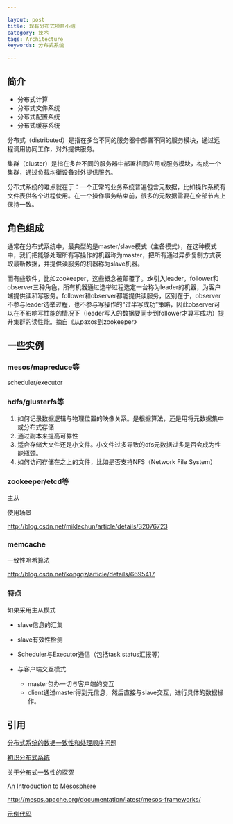 ```yaml
---

layout: post
title: 现有分布式项目小结
category: 技术
tags: Architecture
keywords: 分布式系统

---
```


## 简介

- 分布式计算
- 分布式文件系统
- 分布式配置系统
- 分布式缓存系统

分布式（distributed）是指在多台不同的服务器中部署不同的服务模块，通过远程调用协同工作，对外提供服务。

集群（cluster）是指在多台不同的服务器中部署相同应用或服务模块，构成一个集群，通过负载均衡设备对外提供服务。

分布式系统的难点就在于：一个正常的业务系统普遍包含元数据，比如操作系统有文件表供各个进程使用。在一个操作事务结束前，很多的元数据需要在全部节点上保持一致。


## 角色组成

通常在分布式系统中，最典型的是master/slave模式（主备模式），在这种模式中，我们把能够处理所有写操作的机器称为master，把所有通过异步复制方式获取最新数据，并提供读服务的机器称为slave机器。

而有些软件，比如zookeeper，这些概念被颠覆了。zk引入leader，follower和observer三种角色，所有机器通过选举过程选定一台称为leader的机器，为客户端提供读和写服务。follower和observer都能提供读服务，区别在于，observer不参与leader选举过程，也不参与写操作的“过半写成功”策略，因此observer可以在不影响写性能的情况下（leader写入的数据要同步到follower才算写成功）提升集群的读性能。摘自《从paxos到zookeeper》



## 一些实例

### mesos/mapreduce等

scheduler/executor

### hdfs/glusterfs等

1. 如何记录数据逻辑与物理位置的映像关系。是根据算法，还是用将元数据集中或分布式存储
2. 通过副本来提高可靠性
3. 适合存储大文件还是小文件。小文件过多导致的dfs元数据过多是否会成为性能瓶颈。
4. 如何访问存储在之上的文件，比如是否支持NFS（Network File System）


### zookeeper/etcd等

主从

使用场景

http://blog.csdn.net/miklechun/article/details/32076723

### memcache

一致性哈希算法


http://blog.csdn.net/kongqz/article/details/6695417

### 特点

如果采用主从模式

- slave信息的汇集
- slave有效性检测
- Scheduler与Executor通信（包括task status汇报等）
- 与客户端交互模式

    - master包办一切与客户端的交互
    - client通过master得到元信息，然后直接与slave交互，进行具体的数据操作。




## 引用

[分布式系统的数据一致性和处理顺序问题](http://www.nginx.cn/4331.html)

[初识分布式系统](http://www.hollischuang.com/archives/655)

[关于分布式一致性的探究](http://www.hollischuang.com/archives/663)

[An Introduction to Mesosphere](https://www.digitalocean.com/community/tutorials/an-introduction-to-mesosphere)

[http://mesos.apache.org/documentation/latest/mesos-frameworks/ ](http://mesos.apache.org/documentation/latest/mesos-frameworks/)

[示例代码](https://github.com/qiankunli/mesos/)